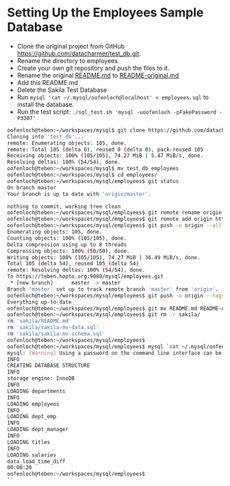 # Setting Up the Employees Sample Database

* Clone the original project from GitHub <https://github.com/datacharmer/test_db.git>.
* Rename the directory to employees.
* Create your own git repository and push the files to it.
* Rename the original [README.md](./README.md) to [README-original.md](./README-original.md)
* Add this README.md
* Delete the Sakila Test Database
* Run `mysql 'cat ~/.mysql/oofenloch@localhost' < employees.sql` to install the database.
* Run the test script: `./sql_test.sh 'mysql -uoofenloch -pFakePassword -P3307'`

```bash
oofenloch@teben:~/workspaces/mysql$ git clone https://github.com/datacharmer/test_db.git
Cloning into 'test_db'...
remote: Enumerating objects: 105, done.
remote: Total 105 (delta 0), reused 0 (delta 0), pack-reused 105
Receiving objects: 100% (105/105), 74.27 MiB | 5.47 MiB/s, done.
Resolving deltas: 100% (54/54), done.
oofenloch@teben:~/workspaces/mysql$ mv test_db employees
oofenloch@teben:~/workspaces/mysql$ cd employees/
oofenloch@teben:~/workspaces/mysql/employees$ git status
On branch master
Your branch is up to date with 'origin/master'.

nothing to commit, working tree clean
oofenloch@teben:~/workspaces/mysql/employees$ git remote rename origin old-origin
oofenloch@teben:~/workspaces/mysql/employees$ git remote add origin https://teben.hopto.org:9080/mysql/employees.git
oofenloch@teben:~/workspaces/mysql/employees$ git push -u origin --all
Enumerating objects: 105, done.
Counting objects: 100% (105/105), done.
Delta compression using up to 8 threads
Compressing objects: 100% (50/50), done.
Writing objects: 100% (105/105), 74.27 MiB | 36.49 MiB/s, done.
Total 105 (delta 54), reused 105 (delta 54)
remote: Resolving deltas: 100% (54/54), done.
To https://teben.hopto.org:9080/mysql/employees.git
 * [new branch]      master -> master
Branch 'master' set up to track remote branch 'master' from 'origin'.
oofenloch@teben:~/workspaces/mysql/employees$ git push -u origin --tags
Everything up-to-date
oofenloch@teben:~/workspaces/mysql/employees$ git mv README.md README-original.md
oofenloch@teben:~/workspaces/mysql/employees$ git rm -r sakila/
rm 'sakila/README.md'
rm 'sakila/sakila-mv-data.sql'
rm 'sakila/sakila-mv-schema.sql'
oofenloch@teben:~/workspaces/mysql/employees$
oofenloch@teben:~/workspaces/mysql/employees$ mysql `cat ~/.mysql/oofenloch@localhost` < employees.sql
mysql: [Warning] Using a password on the command line interface can be insecure.
INFO
CREATING DATABASE STRUCTURE
INFO
storage engine: InnoDB
INFO
LOADING departments
INFO
LOADING employees
INFO
LOADING dept_emp
INFO
LOADING dept_manager
INFO
LOADING titles
INFO
LOADING salaries
data_load_time_diff
00:00:20
oofenloch@teben:~/workspaces/mysql/employees$
``